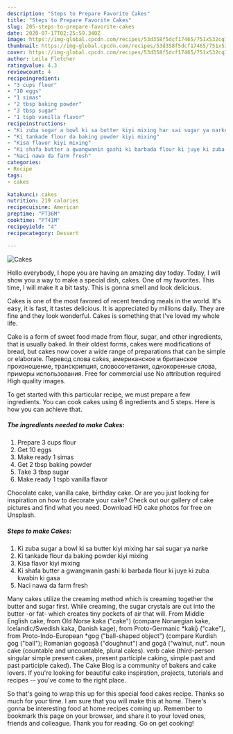 ```yaml
---
description: "Steps to Prepare Favorite Cakes"
title: "Steps to Prepare Favorite Cakes"
slug: 205-steps-to-prepare-favorite-cakes
date: 2020-07-17T02:25:59.340Z
image: https://img-global.cpcdn.com/recipes/53d358f5dcf17465/751x532cq70/cakes-recipe-main-photo.jpg
thumbnail: https://img-global.cpcdn.com/recipes/53d358f5dcf17465/751x532cq70/cakes-recipe-main-photo.jpg
cover: https://img-global.cpcdn.com/recipes/53d358f5dcf17465/751x532cq70/cakes-recipe-main-photo.jpg
author: Leila Fletcher
ratingvalue: 4.3
reviewcount: 4
recipeingredient:
- "3 cups flour"
- "10 eggs"
- "1 simas"
- "2 tbsp baking powder"
- "3 tbsp sugar"
- "1 tspb vanilla flavor"
recipeinstructions:
- "Ki zuba sugar a bowl ki sa butter kiyi mixing har sai sugar ya narke"
- "Ki tankade flour da baking powder kiyi mixing"
- "Kisa flavor kiyi mixing"
- "Ki shafa butter a gwangwanin gashi ki barbada flour ki juye ki zuba kwabin ki gasa"
- "Naci nawa da farm fresh"
categories:
- Recipe
tags:
- cakes

katakunci: cakes 
nutrition: 219 calories
recipecuisine: American
preptime: "PT36M"
cooktime: "PT41M"
recipeyield: "4"
recipecategory: Dessert

---
```



![Cakes](https://img-global.cpcdn.com/recipes/53d358f5dcf17465/751x532cq70/cakes-recipe-main-photo.jpg)

Hello everybody, I hope you are having an amazing day today. Today, I will show you a way to make a special dish, cakes. One of my favorites. This time, I will make it a bit tasty. This is gonna smell and look delicious.

Cakes is one of the most favored of recent trending meals in the world. It's easy, it is fast, it tastes delicious. It is appreciated by millions daily. They are fine and they look wonderful. Cakes is something that I've loved my whole life.

Cake is a form of sweet food made from flour, sugar, and other ingredients, that is usually baked. In their oldest forms, cakes were modifications of bread, but cakes now cover a wide range of preparations that can be simple or elaborate. Перевод слова cakes, американское и британское произношение, транскрипция, словосочетания, однокоренные слова, примеры использования. Free for commercial use No attribution required High quality images.


To get started with this particular recipe, we must prepare a few ingredients. You can cook cakes using 6 ingredients and 5 steps. Here is how you can achieve that.

<!--inarticleads1-->

##### The ingredients needed to make Cakes:

1. Prepare 3 cups flour
1. Get 10 eggs
1. Make ready 1 simas
1. Get 2 tbsp baking powder
1. Take 3 tbsp sugar
1. Make ready 1 tspb vanilla flavor


Chocolate cake, vanilla cake, birthday cake. Or are you just looking for inspiration on how to decorate your cake? Check out our gallery of cake pictures and find what you need. Download HD cake photos for free on Unsplash. 

<!--inarticleads2-->

##### Steps to make Cakes:

1. Ki zuba sugar a bowl ki sa butter kiyi mixing har sai sugar ya narke
1. Ki tankade flour da baking powder kiyi mixing
1. Kisa flavor kiyi mixing
1. Ki shafa butter a gwangwanin gashi ki barbada flour ki juye ki zuba kwabin ki gasa
1. Naci nawa da farm fresh


Many cakes utilize the creaming method which is creaming together the butter and sugar first. While creaming, the sugar crystals are cut into the butter -or fat- which creates tiny pockets of air that will. From Middle English cake, from Old Norse kaka (&#34;cake&#34;) (compare Norwegian kake, Icelandic/Swedish kaka, Danish kage), from Proto-Germanic *kakǭ (&#34;cake&#34;), from Proto-Indo-European *gog (&#34;ball-shaped object&#34;) (compare Kurdish gog (&#34;ball&#34;); Romanian gogoașă (&#34;doughnut&#34;) and gogă (&#34;walnut, nut&#34;. noun cake (countable and uncountable, plural cakes). verb cake (third-person singular simple present cakes, present participle caking, simple past and past participle caked). The Cake Blog is a community of bakers and cake lovers. If you&#39;re looking for beautiful cake inspiration, projects, tutorials and recipes -- you&#39;ve come to the right place. 

So that's going to wrap this up for this special food cakes recipe. Thanks so much for your time. I am sure that you will make this at home. There's gonna be interesting food at home recipes coming up. Remember to bookmark this page on your browser, and share it to your loved ones, friends and colleague. Thank you for reading. Go on get cooking!

